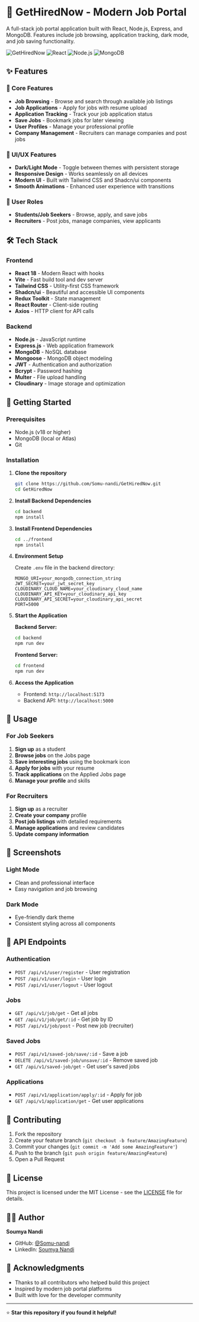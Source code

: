 # 🚀 GetHiredNow - Modern Job Portal

A full-stack job portal application built with React, Node.js, Express, and MongoDB. Features include job browsing, application tracking, dark mode, and job saving functionality.

![GetHiredNow](https://img.shields.io/badge/Status-Active-brightgreen)
![React](https://img.shields.io/badge/React-18.x-blue)
![Node.js](https://img.shields.io/badge/Node.js-18.x-green)
![MongoDB](https://img.shields.io/badge/MongoDB-6.x-green)

## ✨ Features

### 🎯 Core Features
- **Job Browsing** - Browse and search through available job listings
- **Job Applications** - Apply for jobs with resume upload
- **Application Tracking** - Track your job application status
- **Save Jobs** - Bookmark jobs for later viewing
- **User Profiles** - Manage your professional profile
- **Company Management** - Recruiters can manage companies and post jobs

### 🌙 UI/UX Features
- **Dark/Light Mode** - Toggle between themes with persistent storage
- **Responsive Design** - Works seamlessly on all devices
- **Modern UI** - Built with Tailwind CSS and Shadcn/ui components
- **Smooth Animations** - Enhanced user experience with transitions

### 👥 User Roles
- **Students/Job Seekers** - Browse, apply, and save jobs
- **Recruiters** - Post jobs, manage companies, view applicants

## 🛠️ Tech Stack

### Frontend
- **React 18** - Modern React with hooks
- **Vite** - Fast build tool and dev server
- **Tailwind CSS** - Utility-first CSS framework
- **Shadcn/ui** - Beautiful and accessible UI components
- **Redux Toolkit** - State management
- **React Router** - Client-side routing
- **Axios** - HTTP client for API calls

### Backend
- **Node.js** - JavaScript runtime
- **Express.js** - Web application framework
- **MongoDB** - NoSQL database
- **Mongoose** - MongoDB object modeling
- **JWT** - Authentication and authorization
- **Bcrypt** - Password hashing
- **Multer** - File upload handling
- **Cloudinary** - Image storage and optimization

## 🚀 Getting Started

### Prerequisites
- Node.js (v18 or higher)
- MongoDB (local or Atlas)
- Git

### Installation

1. **Clone the repository**
   ```bash
   git clone https://github.com/Somu-nandi/GetHiredNow.git
   cd GetHiredNow
   ```

2. **Install Backend Dependencies**
   ```bash
   cd backend
   npm install
   ```

3. **Install Frontend Dependencies**
   ```bash
   cd ../frontend
   npm install
   ```

4. **Environment Setup**
   
   Create `.env` file in the backend directory:
   ```env
   MONGO_URI=your_mongodb_connection_string
   JWT_SECRET=your_jwt_secret_key
   CLOUDINARY_CLOUD_NAME=your_cloudinary_cloud_name
   CLOUDINARY_API_KEY=your_cloudinary_api_key
   CLOUDINARY_API_SECRET=your_cloudinary_api_secret
   PORT=5000
   ```

5. **Start the Application**
   
   **Backend Server:**
   ```bash
   cd backend
   npm run dev
   ```
   
   **Frontend Server:**
   ```bash
   cd frontend
   npm run dev
   ```

6. **Access the Application**
   - Frontend: `http://localhost:5173`
   - Backend API: `http://localhost:5000`

## 📱 Usage

### For Job Seekers
1. **Sign up** as a student
2. **Browse jobs** on the Jobs page
3. **Save interesting jobs** using the bookmark icon
4. **Apply for jobs** with your resume
5. **Track applications** on the Applied Jobs page
6. **Manage your profile** and skills

### For Recruiters
1. **Sign up** as a recruiter
2. **Create your company** profile
3. **Post job listings** with detailed requirements
4. **Manage applications** and review candidates
5. **Update company information**

## 🎨 Screenshots

### Light Mode
- Clean and professional interface
- Easy navigation and job browsing

### Dark Mode
- Eye-friendly dark theme
- Consistent styling across all components

## 🔧 API Endpoints

### Authentication
- `POST /api/v1/user/register` - User registration
- `POST /api/v1/user/login` - User login
- `POST /api/v1/user/logout` - User logout

### Jobs
- `GET /api/v1/job/get` - Get all jobs
- `GET /api/v1/job/get/:id` - Get job by ID
- `POST /api/v1/job/post` - Post new job (recruiter)

### Saved Jobs
- `POST /api/v1/saved-job/save/:id` - Save a job
- `DELETE /api/v1/saved-job/unsave/:id` - Remove saved job
- `GET /api/v1/saved-job/get` - Get user's saved jobs

### Applications
- `POST /api/v1/application/apply/:id` - Apply for job
- `GET /api/v1/application/get` - Get user applications

## 🤝 Contributing

1. Fork the repository
2. Create your feature branch (`git checkout -b feature/AmazingFeature`)
3. Commit your changes (`git commit -m 'Add some AmazingFeature'`)
4. Push to the branch (`git push origin feature/AmazingFeature`)
5. Open a Pull Request

## 📄 License

This project is licensed under the MIT License - see the [LICENSE](LICENSE) file for details.

## 👨‍💻 Author


**Soumya Nandi**
- GitHub: [@Somu-nandi](https://github.com/Somu-nandi)
- LinkedIn: [Soumya Nandi](https://linkedin.com/in/soumya-nandi-7a0347249)

## 🙏 Acknowledgments

- Thanks to all contributors who helped build this project
- Inspired by modern job portal platforms
- Built with love for the developer community

---

⭐ **Star this repository if you found it helpful!**
